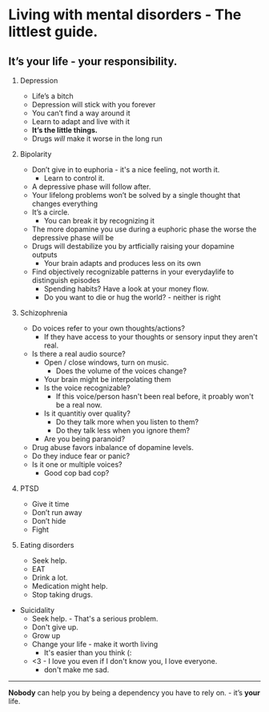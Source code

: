 

# Living with mental disorders - The littlest guide.

## It’s your life - your responsibility.

1. Depression
	* Life’s a bitch
	* Depression will stick with you forever
	* You can’t find a way around it
	* Learn to adapt and live with it
	*	**It’s the little things.**
	* Drugs *will* make it worse in the long run

2. Bipolarity
	* Don’t give in to euphoria - it's a nice feeling, not worth it.
		* Learn to control it.
	* A depressive phase will follow after.
	* Your lifelong problems won’t be solved by a single thought that changes everything
	* It’s a circle.
		* You can break it by recognizing it
	* The more dopamine you use during a euphoric phase the worse the depressive
phase will be
	* Drugs will destabilize you by artficially raising your dopamine outputs
		* Your brain adapts and produces less on its own
	*	Find objectively recognizable patterns in your everydaylife to distinguish episodes
		* Spending habits? Have a look at your money flow. 
		* Do you want to die or hug the world? - neither is right
3. Schizophrenia
	*	Do voices refer to your own thoughts/actions?
		*	If they have access to your thoughts or sensory input they aren't real.
	*	Is there a real audio source? 
		*	Open / close windows, turn on music.
			*	Does the volume of the voices change?
		* Your brain might be interpolating them
		* Is the voice recognizable? 
			* If this voice/person hasn't been real before, it proably won't be a real now.
		* Is it quantitiy over quality?
			* Do they talk more when you listen to them?
			* Do they talk less when you ignore them?
		* Are you being paranoid?
	* Drug abuse favors inbalance of dopamine levels.
	* Do they induce fear or panic?
	* Is it one or multiple voices?
		* Good cop bad cop?
4. PTSD
	* Give it time
	* Don’t run away 
	* Don’t hide
	* Fight
5. Eating disorders
	* Seek help.
	* EAT 
	* Drink a lot. 
	* Medication might help. 
	* Stop taking drugs.
* Suicidality
	* Seek help. - That's a serious problem.
	* Don't give up.
	* Grow up
	* Change your life - make it worth living
		* It's easier than you think (: 
	* <3 - I love you even if I don't know you, I love everyone.
		* don't make me sad.
----
**Nobody** can help you by being a dependency you have to rely on. - it’s **your** life.

<!--stackedit_data:
eyJoaXN0b3J5IjpbMjM2ODQ4NDkwLDIwNjkzODgzNTNdfQ==
-->